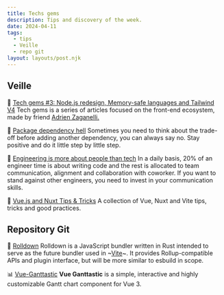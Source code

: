 ```yaml
---
title: Techs gems
description: Tips and discovery of the week.
date: 2024-04-11
tags:
  - tips
  - Veille
  - repo git
layout: layouts/post.njk
---
```


## Veille

📗 [Tech gems \#3: Node.js redesign, Memory-safe languages and Tailwind V4](https://adrienzaganelli.com/blog/tech-gems-3)
Tech gems is a series of articles focused on the front-end ecosystem, made by friend [Adrien Zaganelli.](https://adrienzaganelli.com/)

📗 [Package dependency hell](https://www.ramijames.com/thoughts/package-dependency-hell)
Sometimes you need to think about the trade-off before adding another dependency, you can always say no. Stay positive and do it little step by little step.

📗 [Engineering is more about people than tech](https://newsletter.eng-leadership.com/p/engineering-is-more-about-people)
In a daily basis, 20% of an engineer time is about writing code and the rest is allocated to team communication, alignment and collaboration with coworker. If you want to stand against other engineers, you need to invest in your communication skills.

📗 [Vue.js and Nuxt Tips & Tricks](https://vuejstips.com/)
A collection of Vue, Nuxt and Vite tips, tricks and good practices.

## Repository Git

🚀 [Rolldown](https://github.com/rolldown-rs/rolldown)
Rolldown is a JavaScript bundler written in Rust intended to serve as the future bundler used in ~[Vite](https://vitejs.dev/)~. It provides Rollup-compatible APIs and plugin interface, but will be more similar to esbuild in scope.

📊 [Vue-Ganttastic](https://zunnzunn.github.io/vue-ganttastic/)
**Vue Ganttastic** is a simple, interactive and highly customizable Gantt chart component for Vue 3.